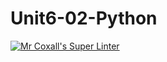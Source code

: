 # Unit6-02-Python
[![Mr Coxall's Super Linter](https://github.com/ICS3U-Programming-VanN/Unit6-02-Python/workflows/Mr%20Coxall's%20Super%20Linter/badge.svg)](https://github.com/ICS3U-Programming-VanN/Unit6-02-Python/actions/)